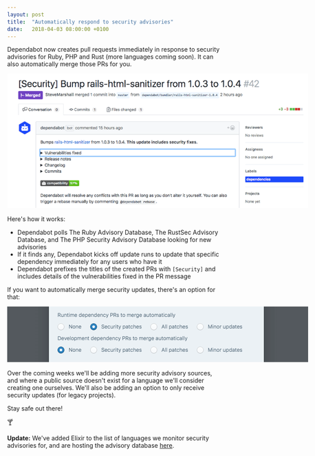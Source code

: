 ```yaml
---
layout: post
title:  "Automatically respond to security advisories"
date:   2018-04-03 08:00:00 +0100
---
```


Dependabot now creates pull requests immediately in response to security
advisories for Ruby, PHP and Rust (more languages coming soon). It can also
automatically merge those PRs for you.

<p class="image-medium">
  <a href="https://github.com/ministryofjustice/bba/pull/42">
    <img src="/images/blog/security-pr.png" style="max-width: 700px;" alt="Security PR" />
  </a>
</p>

Here's how it works:
- Dependabot polls The Ruby Advisory Database, The RustSec Advisory Database,
  and The PHP Security Advisory Database looking for new advisories
- If it finds any, Dependabot kicks off update runs to update that specific
  dependency immediately for any users who have it
- Dependabot prefixes the titles of the created PRs with `[Security]` and
  includes details of the vulnerabilities fixed in the PR message

If you want to automatically merge security updates, there's an option for that:

<p class="image-medium">
  <img src="/images/blog/security-automerge.png" style="max-width: 700px;" alt="Automerge options" />
</p>

Over the coming weeks we'll be adding more security advisory sources, and where
a public source doesn't exist for a language we'll consider creating one
ourselves. We'll also be adding an option to only receive security updates
(for legacy projects).

Stay safe out there!

🍸

**Update:** We've added Elixir to the list of languages we monitor security
advisories for, and are hosting the advisory database [here][elixir-advisories].

[elixir-advisories]: https://github.com/dependabot/elixir-security-advisories
